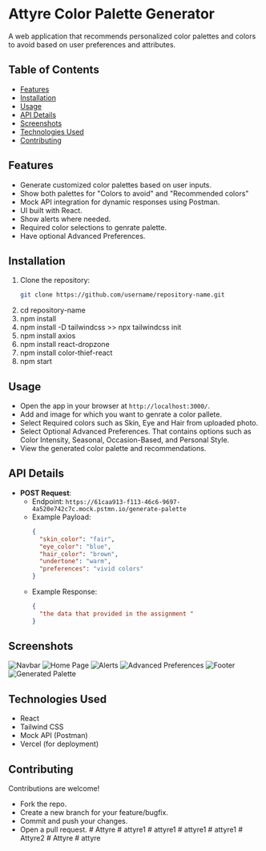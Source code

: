 # Attyre Color Palette Generator
A web application that recommends personalized color palettes and colors to avoid based on user preferences and attributes.


## Table of Contents
- [Features](#features)
- [Installation](#installation)
- [Usage](#usage)
- [API Details](#api-details)
- [Screenshots](#screenshots)
- [Technologies Used](#technologies-used)
- [Contributing](#contributing)


## Features
- Generate customized color palettes based on user inputs.
- Show both palettes for "Colors to avoid" and "Recommended colors"
- Mock API integration for dynamic responses using Postman.
- UI built with React.
- Show alerts where needed.
- Required color selections to genrate palette.
- Have optional Advanced Preferences.


## Installation
1. Clone the repository:
   ```bash
   git clone https://github.com/username/repository-name.git
2. cd repository-name
3. npm install
4. npm install -D tailwindcss >> npx tailwindcss init
 5. npm install axios  <!-- for api calls -->
6. npm install react-dropzone <!-- for File handling and image upload -->
7. npm install  color-thief-react <!-- for Image analysis (for basic color extraction) -->
8. npm start


## Usage
- Open the app in your browser at `http://localhost:3000/`.
- Add and image for which you want to genrate a color pallete.
- Select Required colors such as Skin, Eye and Hair  from uploaded photo.
- Select Optional Advanced Preferences. That contains options such as Color Intensity, Seasonal, Occasion-Based, and Personal Style.
- View the generated color palette and recommendations.


## API Details
- **POST Request**:
  - Endpoint: `https://61caa913-f113-46c6-9697-4a520e742c7c.mock.pstmn.io/generate-palette`
  - Example Payload:
    ```json
    {
      "skin_color": "fair",
      "eye_color": "blue",
      "hair_color": "brown",
      "undertone": "warm",
      "preferences": "vivid colors"
    }
    ```
  - Example Response:
    ```json
    {
      "the data that provided in the assignment "
    }
    ```
## Screenshots
![Navbar](./public/screenshots/Navbar.png)
![Home Page](./public/screenshots/HomePage.png)
![Alerts](./public/screenshots/Alert.png)
![Advanced Preferences](./public/screenshots/AdvancedPreferences.png)
![Footer](./public/screenshots/Footer.png)
![Generated Palette](./public/screenshots/ColorPalette.png)


## Technologies Used
- React
- Tailwind CSS
- Mock API (Postman)
- Vercel (for deployment)


## Contributing
Contributions are welcome!  
- Fork the repo.
- Create a new branch for your feature/bugfix.
- Commit and push your changes.
- Open a pull request.
#   A t t y r e  
 #   a t t y r e 1  
 #   a t t y r e 1  
 #   a t t y r e 1  
 #   a t t y r e 1  
 #   A t t y r e 2  
 #   A t t y r e  
 #   a t t y r e  
 